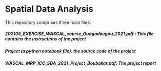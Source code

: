 # Spatial Data Analysis
This repository comprises three main files:

##### 202105_EXERCISE_WASCAL_course_Ouagadougou_2021.pdf : This file contains the instructions of the project
##### Project (a python notebook file): the source code of the project
##### WASCAL_MRP_ICC_SDA_2021_Project_Boubakar.pdf: The project report
